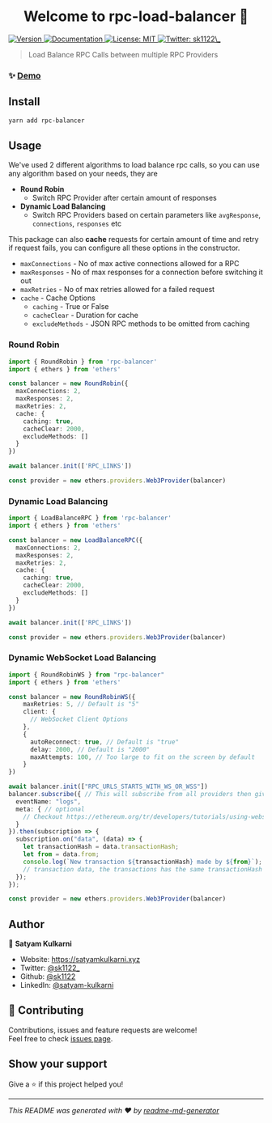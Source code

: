 <h1 align="center">Welcome to rpc-load-balancer 👋</h1>
<p>
  <a href="https://www.npmjs.com/package/rpc-balancer" target="_blank">
    <img alt="Version" src="https://img.shields.io/npm/v/rpc-balancer.svg">
  </a>
  <a href="https://github.com/sk1122/rpc-load-balancer" target="_blank">
    <img alt="Documentation" src="https://img.shields.io/badge/documentation-yes-brightgreen.svg" />
  </a>
  <a href="#" target="_blank">
    <img alt="License: MIT" src="https://img.shields.io/badge/License-MIT-yellow.svg" />
  </a>
  <a href="https://twitter.com/sk1122\_" target="_blank">
    <img alt="Twitter: sk1122\_" src="https://img.shields.io/twitter/follow/sk1122\_.svg?style=social" />
  </a>
</p>

> Load Balance RPC Calls between multiple RPC Providers

### ✨ [Demo](https://github.com/sk1122/rpc-load-balancer)

## Install

```sh
yarn add rpc-balancer
```

## Usage

We've used 2 different algorithms to load balance rpc calls, so you can use any algorithm based on your needs, they are

- **Round Robin**
  - Switch RPC Provider after certain amount of responses
- **Dynamic Load Balancing**
  - Switch RPC Providers based on certain parameters like `avgResponse`, `connections`, `responses` etc

This package can also **cache** requests for certain amount of time and retry if request fails, you can configure all these options in the constructor.

- `maxConnections` - No of max active connections allowed for a RPC
- `maxResponses` - No of max responses for a connection before switching it out
- `maxRetries` - No of max retries allowed for a failed request
- `cache` - Cache Options
  - `caching` - True or False
  - `cacheClear` - Duration for cache
  - `excludeMethods` - JSON RPC methods to be omitted from caching

### Round Robin

```ts
import { RoundRobin } from 'rpc-balancer'
import { ethers } from 'ethers'

const balancer = new RoundRobin({
  maxConnections: 2,
  maxResponses: 2,
  maxRetries: 2,
  cache: {
    caching: true,
    cacheClear: 2000,
    excludeMethods: []
  }
})

await balancer.init(['RPC_LINKS'])

const provider = new ethers.providers.Web3Provider(balancer)
```

### Dynamic Load Balancing

```ts
import { LoadBalanceRPC } from 'rpc-balancer'
import { ethers } from 'ethers'

const balancer = new LoadBalanceRPC({
  maxConnections: 2,
  maxResponses: 2,
  maxRetries: 2,
  cache: {
    caching: true,
    cacheClear: 2000,
    excludeMethods: []
  }
})

await balancer.init(['RPC_LINKS'])

const provider = new ethers.providers.Web3Provider(balancer)
```

### Dynamic WebSocket Load Balancing


```ts
import { RoundRobinWS } from "rpc-balancer"
import { ethers } from 'ethers'

const balancer = new RoundRobinWS({
    maxRetries: 5, // Default is "5"
    client: {
      // WebSocket Client Options
    },
    {
      autoReconnect: true, // Default is "true"
      delay: 2000, // Default is "2000"
      maxAttempts: 100, // Too large to fit on the screen by default
    }
})

await balancer.init(["RPC_URLS_STARTS_WITH_WS_OR_WSS"])
balancer.subscribe({ // This will subscribe from all providers then give a single output on "data" callback
  eventName: "logs",
  meta: { // optional
    // Checkout https://ethereum.org/tr/developers/tutorials/using-websockets/#eth-subscribe
  }
}).then(subscription => {
  subscription.on("data", (data) => {
    let transactionHash = data.transactionHash;
    let from = data.from;
    console.log(`New transaction ${transactionHash} made by ${from}`);
    // transaction data, the transactions has the same transactionHash won't be emitted again.
  });
});

const provider = new ethers.providers.Web3Provider(balancer)
```

## Author

👤 **Satyam Kulkarni**

- Website: https://satyamkulkarni.xyz
- Twitter: [@sk1122\_](https://twitter.com/sk1122_)
- Github: [@sk1122](https://github.com/sk1122)
- LinkedIn: [@satyam-kulkarni](https://linkedin.com/in/satyam-kulkarni)

## 🤝 Contributing

Contributions, issues and feature requests are welcome!<br />Feel free to check [issues page](https://github.com/sk1122/rpc-load-balancer/issues).

## Show your support

Give a ⭐️ if this project helped you!

---

_This README was generated with ❤️ by [readme-md-generator](https://github.com/kefranabg/readme-md-generator)_
